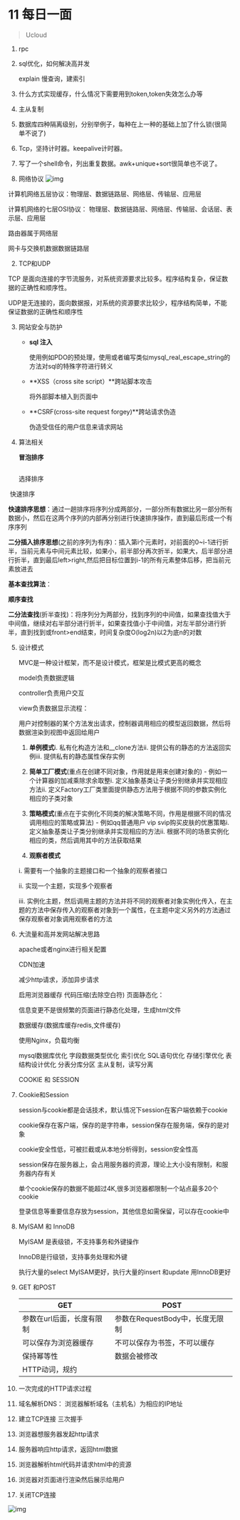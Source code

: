 # 11 每日一面

> Ucloud



1. rpc

2. sql优化，如何解决高并发

   explain 慢查询，建索引

3. 什么方式实现缓存，什么情况下需要用到token,token失效怎么办等

4. 主从复制 

5. 数据库四种隔离级别，分别举例子，每种在上一种的基础上加了什么锁(很简单不说了)

6. Tcp，坚持计时器。keepalive计时器。

7. 写了一个shell命令，列出重复数据。awk+unique+sort很简单也不说了。



1. 网络协议
  ![img](https://segmentfault.com/img/bVbkhCn?w=781&h=257?0.9309257938123958)

  计算机网络五层协议：物理层、数据链路层、网络层、传输层、应用层

  计算机网络的七层OSI协议： 物理层、数据链路层、网络层、传输层、会话层、表示层、应用层

  路由器属于网络层

  网卡与交换机数据数据链路层

2. TCP和UDP

  TCP 是面向连接的字节流服务，对系统资源要求比较多。程序结构复杂，保证数据的正确性和顺序性。

  UDP是无连接的，面向数据报，对系统的资源要求比较少，程序结构简单，不能保证数据的正确性和顺序性

3. 网站安全与防护

   - **sql 注入**

     使用例如PDO的预处理，使用或者编写类似mysql_real_escape_string的方法对sql的特殊字符进行转义

   - **XSS（cross site script）**跨站脚本攻击

     将外部脚本植入到页面中

   - **CSRF(cross-site request forgey)**跨站请求伪造

     伪造受信任的用户信息来请求网站

4. 算法相关

   **冒泡排序**

   ```java
   
   ```

   选择排序



​				快速排序

  **快速排序思想**：通过一趟排序将序列分成两部分，一部分所有数据比另一部分所有数据小，然后在这两个序列的内部再分别进行快速排序操作，直到最后形成一个有序序列

**二分插入排序思想**(之前的序列为有序)：插入第i个元素时，对前面的0~i-1进行折半，当前元素与中间元素比较，如果小，前半部分再次折半，如果大，后半部分进行折半，直到最后left>right,然后把目标位置到i-1的所有元素整体后移，把当前元素放进去

**基本查找算法**：

**顺序查找**

**二分法查找**(折半查找)：将序列分为两部分，找到序列的中间值，如果查找值大于中间值，继续对右半部分进行折半，如果查找值小于中间值，对左半部分进行折半，直到找到或front>end结束，时间复杂度O(log2n)以2为底n的对数	






5. 设计模式

   MVC是一种设计框架，而不是设计模式，框架是比模式更高的概念

   model负责数据逻辑

   controller负责用户交互

   view负责数据显示流程：

   用户对控制器的某个方法发出请求，控制器调用相应的模型返回数据，然后将数据渲染到视图中返回给用户 

   1) **单例模式**i. 私有化构造方法和__clone方法ii. 提供公有的静态的方法返回实例iii. 提供私有的静态属性保存实例 

   2) **简单工厂模式**(重点在创建不同对象，作用就是用来创建对象的) - 例如一个计算器的加减乘除求余取整i. 定义抽象基类让子类分别继承并实现相应方法ii. 定义Factory工厂类里面提供静态方法用于根据不同的参数实例化相应的子类对象 

   3) **策略模式**(重点在于实例化不同类的解决策略不同，作用是根据不同的情况调用相应的策略或算法) - 例如qq普通用户 vip svip购买皮肤的优惠策略i. 定义抽象基类让子类分别继承并实现相应的方法ii. 根据不同的场景实例化相应的类，然后调用其中的方法获取结果 

   4) **观察者模式**

   i. 需要有一个抽象的主题接口和一个抽象的观察者接口

   ii. 实现一个主题，实现多个观察者

   iii. 实例化主题，然后调用主题的方法并将不同的观察者对象实例化传入，在主题的方法中保存传入的观察者对象到一个属性，在主题中定义另外的方法通过保存观察者对象调用观察者的方法 





6. 大流量和高并发网站解决思路

   apache或者nginx进行相关配置 

   CDN加速 

   减少http请求，添加异步请求 

   启用浏览器缓存 代码压缩(去除空白符) 页面静态化：

   信息变更不是很频繁的页面进行静态化处理，生成html文件 

   数据缓存(数据库缓存redis,文件缓存) 

   使用Nginx，负载均衡

    mysql数据库优化 字段数据类型优化 索引优化 SQL语句优化 存储引擎优化 表结构设计优化 分表分库分区 主从复制，读写分离 

   COOKIE 和 SESSION


5. Cookie和Session

   session与cookie都是会话技术，默认情况下session在客户端依赖于cookie

   cookie保存在客户端，保存的是字符串，session保存在服务端，保存的是对象

   cookie安全性低，可被拦截或从本地分析得到，session安全性高

   session保存在服务器上，会占用服务器的资源，理论上大小没有限制，和服务器内存有关

   单个cookie保存的数据不能超过4K,很多浏览器都限制一个站点最多20个cookie

   登录信息等重要信息存放为session，其他信息如需保留，可以存在cookie中

6. MyISAM 和 InnoDB

   MyISAM 是表级锁，不支持事务和外键操作

   InnoDB是行级锁，支持事务处理和外键

   执行大量的select MyISAM更好，执行大量的insert 和update 用InnoDB更好

7. GET 和POST

   | GET                       | POST                            |
   | ------------------------- | ------------------------------- |
   | 参数在url后面，长度有限制 | 参数在RequestBody中，长度无限制 |
   | 可以保存为浏览器缓存      | 不可以保存为书签，不可以缓存    |
   | 保持幂等性                | 数据会被修改                    |
   | HTTP动词，规约            |                                 |

   

8. 一次完成的HTTP请求过程
  1. 域名解析DNS： 浏览器解析域名（主机名）为相应的IP地址
  2. 建立TCP连接 三次握手
  3. 浏览器想服务器发起http请求
  4. 服务器响应http请求，返回html数据
  5. 浏览器解析html代码并请求html中的资源
  6. 浏览器对页面进行渲染然后展示给用户
  7. 关闭TCP连接

  ![img](./img/tcphttp.png)

  

  

  

  
